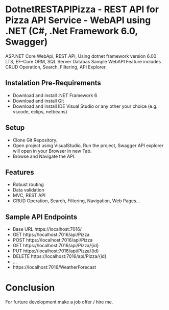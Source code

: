 # DotnetRESTAPIPizza - REST API for Pizza API Service - WebAPI using .NET (C#, .Net Framework 6.0, Swagger)


ASP.NET Core WebApi, REST API, Using dotnet framework version 6.00 LTS, EF-Core ORM, SQL Server Databas
Sample WebAPI Feature includes CRUD Operation, Search, Filtering, API Explorer.


## Instalation Pre-Requirements
- Download and install .NET Framework 6
- Download and install Git
- Download and install IDE Visual Studio or any other your choice (e.g. vscode, eclips, netbeans)


## Setup
- Clone Git Repository.
- Open project using VisualStudio, Run the project, Swagger API explorer will open in your Browser in new Tab.
- Browse and Navigate the API.


## Features
- Robust routing
- Data validation
- MVC, REST API
- CRUD Operation, Search, Filtering, Navigation, Web Pages...


## Sample API Endpoints
- Base URL https://localhost:7016/
- GET https://localhost:7016/api/Pizza
- POST https://localhost:7016/api/Pizza
- GET https://localhost:7016/api/Pizza/{id}
- PUT https://localhost:7016/api/Pizza/{id}
- DELETE https://localhost:7016/api/Pizza/{id}
- ...
- https://localhost:7016/WeatherForecast


# Conclusion
For furture development make a job offer / hire me. 
